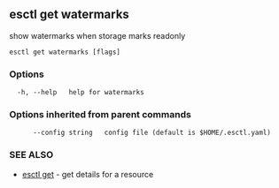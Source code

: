 ## esctl get watermarks

show watermarks when storage marks readonly

```
esctl get watermarks [flags]
```

### Options

```
  -h, --help   help for watermarks
```

### Options inherited from parent commands

```
      --config string   config file (default is $HOME/.esctl.yaml)
```

### SEE ALSO

* [esctl get](esctl_get.md)	 - get details for a resource

